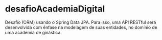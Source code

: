 # desafioAcademiaDigital
Desafio (ORM) usando o Spring Data JPA. Para isso, uma API RESTful será desenvolvida com ênfase na modelagem de suas entidades, no domínio de uma academia de ginástica.
